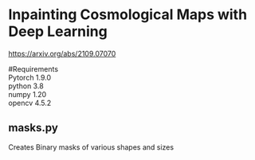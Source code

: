 # Inpainting Cosmological Maps with Deep Learning 
https://arxiv.org/abs/2109.07070

#Requirements  
Pytorch 1.9.0  
python 3.8  
numpy 1.20  
opencv 4.5.2  


## masks.py
Creates Binary masks of various shapes and sizes
